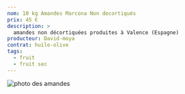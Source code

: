 ```yaml
---
nom: 10 kg Amandes Marcona Non decortiqués
prix: 45 €
description: >
  amandes non décortiquées produites à Valence (Espagne)
producteur: David-moya
contrat: huile-olive
tags: 
  - fruit
  - fruit sec
---
```


![photo des amandes](./media/amandes.jpg)